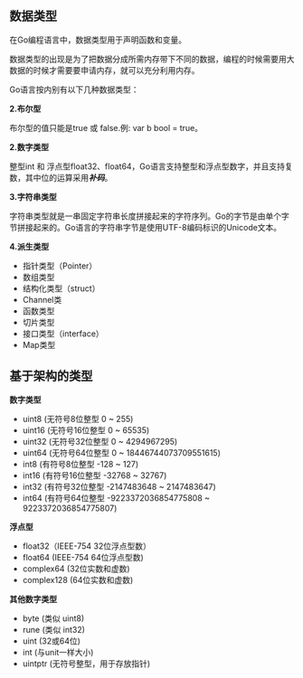 ## 数据类型 ##

在Go编程语言中，数据类型用于声明函数和变量。

数据类型的出现是为了把数据分成所需内存带下不同的数据，编程的时候需要用大数据的时候才需要要申请内存，就可以充分利用内存。

Go语言按内别有以下几种数据类型：

**2.布尔型**
	
   布尔型的值只能是true 或 false.例: var b bool = true。

**2.数字类型**
   
   整型int 和 浮点型float32、float64，Go语言支持整型和浮点型数字，并且支持复数，其中位的运算采用***补码***。

**3.字符串类型**

   字符串类型就是一串固定字符串长度拼接起来的字符序列。Go的字节是由单个字节拼接起来的。Go语言的字符串字节是使用UTF-8编码标识的Unicode文本。

**4.派生类型**

- 指针类型（Pointer）
- 数组类型
- 结构化类型（struct）
- Channel类
- 函数类型
- 切片类型
- 接口类型（interface）
- Map类型 


## 基于架构的类型 ##

**数字类型**

- uint8 (无符号8位整型 0 ~ 255)
- uint16 (无符号16位整型 0 ~ 65535)
- uint32 (无符号32位整型 0 ~ 4294967295)
- uint64 (无符号64位整型 0 ~ 18446744073709551615)
- int8 (有符号8位整型 -128 ~ 127)
- int16 (有符号16位整型 -32768 ~ 32767)
- int32 (有符号32位整型 -2147483648 ~ 2147483647)
- int64 (有符号64位整型 -9223372036854775808 ~ 9223372036854775807)

**浮点型**

- float32（IEEE-754 32位浮点型数）
- float64 (IEEE-754 64位浮点型数)
- complex64 (32位实数和虚数)
- complex128 (64位实数和虚数)

**其他数字类型**

- byte (类似 uint8)
- rune (类似 int32)
- uint (32或64位)
- int (与unit一样大小)
- uintptr (无符号整型，用于存放指针)